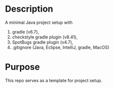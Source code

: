 # Description

A minimal Java project setup with 
1) gradle (v6.7), 
2) checkstyle gradle plugin (v8.41), 
3) SpotBugs gradle plugin (v4.7),
4) .gitignore (Java, Eclipse, IntelliJ, gradle, MacOS) 

# Purpose

This repo serves as a template for project setup.
